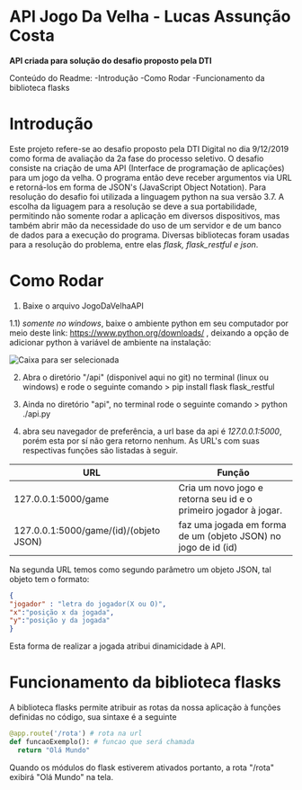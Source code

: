 # API Jogo Da Velha - Lucas Assunção Costa

**API criada para solução do desafio proposto pela DTI**

Conteúdo do Readme:
-Introdução
-Como Rodar
-Funcionamento da biblioteca flasks

# Introdução

  Este projeto refere-se ao desafio proposto pela DTI Digital no dia 9/12/2019 como forma de avaliação da 2a fase do processo seletivo. O desafio consiste na criação de uma API (Interface de programação de aplicações) para um jogo da velha. O programa então deve receber argumentos via URL e retorná-los em forma de JSON's (JavaScript Object Notation).
  Para resolução do desafio foi utilizada a linguagem python na sua versão 3.7. A escolha da liguagem para a resolução se deve a sua portabilidade, permitindo não somente rodar a aplicação em diversos dispositivos, mas também abrir mão da necessidade do uso de um servidor e de um banco de dados para a execução do programa. Diversas bibliotecas foram usadas para a resolução do problema, entre elas *flask, flask_restful e json*.
 
# Como Rodar

 1) Baixe o arquivo JogoDaVelhaAPI
 
 1.1) *somente no windows*, baixe o ambiente python em seu computador por meio deste link: https://www.python.org/downloads/ , deixando a opção de adicionar python à variável de ambiente na instalação:
      
   ![Caixa para ser selecionada](https://datatofish.com/wp-content/uploads/2019/03/000_pyinstaller.png)
       
 2) Abra o diretório "/api" (disponivel aqui no git) no terminal (linux ou windows) e rode o seguinte comando > pip install flask flask_restful
 
 3) Ainda no diretório "api", no terminal rode o seguinte comando > python ./api.py
 
 4) abra seu navegador de preferência, a url base da api é *127.0.0.1:5000*, porém esta por sí não gera retorno nenhum. As URL's com suas respectivas funções são listadas à seguir.
 
|     URL       |     Função    |
| ------------- | ------------- |
| 127.0.0.1:5000/game| Cria um novo jogo e retorna seu id e o primeiro jogador à jogar. |
| 127.0.0.1:5000/game/(id)/(objeto JSON) | faz uma jogada em forma de um (objeto JSON) no jogo de id (id) |

  Na segunda URL temos como segundo parâmetro um objeto JSON, tal objeto tem o formato:
  ```json
  {
  "jogador" : "letra do jogador(X ou O)",
  "x":"posição x da jogada",
  "y":"posição y da jogada"
  }
  ```
  Esta forma de realizar a jogada atribui dinamicidade à API.
  
# Funcionamento da biblioteca flasks

  A biblioteca flasks permite atribuir as rotas da nossa aplicação à funções definidas no código, sua sintaxe é a seguinte

``` python
@app.route('/rota') # rota na url
def funcaoExemplo(): # funcao que será chamada
  return "Olá Mundo"
```
  Quando os módulos do flask estiverem ativados portanto, a rota "/rota" exibirá "Olá Mundo" na tela.
